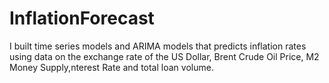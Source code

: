 # InflationForecast
I built time series models and ARIMA models that predicts inflation rates using data on the exchange rate of the US Dollar, Brent Crude Oil Price, M2 Money Supply,nterest Rate and total loan volume.
